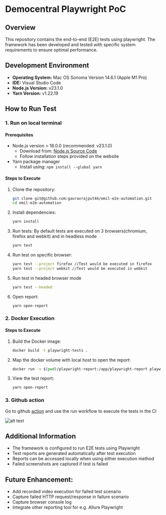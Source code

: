 # Democentral Playwright PoC

## Overview

This repository contains the end-to-end (E2E) tests using playwright. The framework has been developed and tested with specific system requirements to ensure optimal performance.

## Development Environment

- **Operating System:** Mac OS Sonoma Version 14.6.1 (Apple M1 Pro)
- **IDE:** Visual Studio Code
- **Node.js Version:** v23.1.0
- **Yarn Version:** v1.22.19

## How to Run Test

### 1. Run on local terminal

#### Prerequisites

- Node.js version > 18.0.0 (recommended: v23.1.0)
  - Download from: [Node.js Source Code](https://nodejs.org/en/download/source-code)
  - Follow installation steps provided on the website
- Yarn package manager
  - Install using: `npm install --global yarn`

#### Steps to Execute

1. Clone the repository:

   ```bash
   git clone git@github.com:gauravrajput44/emil-e2e-automation.git
   cd emil-e2e-automation
   ```

2. Install dependencies:

   ```bash
   yarn install
   ```

3. Run tests: By default tests are executed on 3 browsers(chromium, firefox and webkit) and in headless mode

   ```bash
   yarn test
   ```

4. Run test on specific browser:
   ```bash
   yarn test --project firefox //Test would be executed in firefox
   yarn test --project webkit //Test would be executed in webkit
   ```
5. Run test in headed browser mode

   ```bash
   yarn test --headed
   ```

6. Open report:
   ```bash
   yarn open-report
   ```

### 2. Docker Execution

#### Steps to Execute

1. Build the Docker image:

   ```bash
   docker build -t playwright-tests .
   ```

2. Map the docker volume with local host to open the report:

   ```bash
   docker run -v $(pwd)/playwright-report:/app/playwright-report playwright-tests
   ```

3. View the test report:
   ```bash
   yarn open-report
   ```

### 3. Github action

Go to github [action](https://github.com/gauravrajput44/emil-e2e-automation/actions/workflows/playwright.yml) and use the run workflow to execute the tests in the CI

![alt text](image.png)

## Additional Information

- The framework is configured to run E2E tests using Playwright
- Test reports are generated automatically after test execution
- Reports can be accessed locally when using either execution method
- Failed screenshots are captured if test is failed

## Future Enhancement:

- Add recorded video execution for failed test scenario
- Capture failed HTTP request/response in failure scenario
- Capture browser console log
- Integrate other reporting tool for e.g. Allure Playwright

